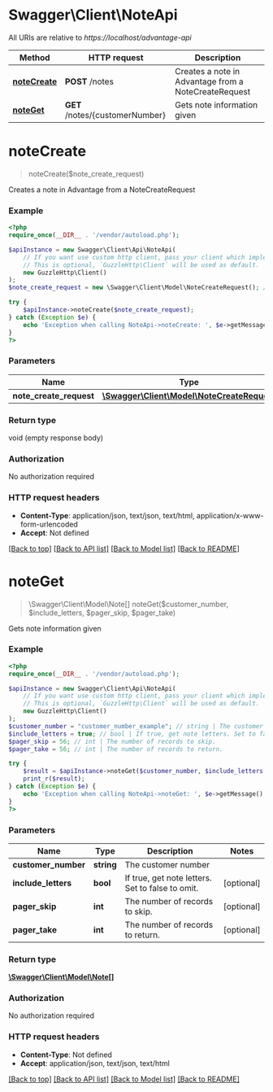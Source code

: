 # Swagger\Client\NoteApi

All URIs are relative to *https://localhost/advantage-api*

Method | HTTP request | Description
------------- | ------------- | -------------
[**noteCreate**](NoteApi.md#noteCreate) | **POST** /notes | Creates a note in Advantage from a NoteCreateRequest
[**noteGet**](NoteApi.md#noteGet) | **GET** /notes/{customerNumber} | Gets note information given


# **noteCreate**
> noteCreate($note_create_request)

Creates a note in Advantage from a NoteCreateRequest

### Example
```php
<?php
require_once(__DIR__ . '/vendor/autoload.php');

$apiInstance = new Swagger\Client\Api\NoteApi(
    // If you want use custom http client, pass your client which implements `GuzzleHttp\ClientInterface`.
    // This is optional, `GuzzleHttp\Client` will be used as default.
    new GuzzleHttp\Client()
);
$note_create_request = new \Swagger\Client\Model\NoteCreateRequest(); // \Swagger\Client\Model\NoteCreateRequest | 

try {
    $apiInstance->noteCreate($note_create_request);
} catch (Exception $e) {
    echo 'Exception when calling NoteApi->noteCreate: ', $e->getMessage(), PHP_EOL;
}
?>
```

### Parameters

Name | Type | Description  | Notes
------------- | ------------- | ------------- | -------------
 **note_create_request** | [**\Swagger\Client\Model\NoteCreateRequest**](../Model/NoteCreateRequest.md)|  |

### Return type

void (empty response body)

### Authorization

No authorization required

### HTTP request headers

 - **Content-Type**: application/json, text/json, text/html, application/x-www-form-urlencoded
 - **Accept**: Not defined

[[Back to top]](#) [[Back to API list]](../../README.md#documentation-for-api-endpoints) [[Back to Model list]](../../README.md#documentation-for-models) [[Back to README]](../../README.md)

# **noteGet**
> \Swagger\Client\Model\Note[] noteGet($customer_number, $include_letters, $pager_skip, $pager_take)

Gets note information given

### Example
```php
<?php
require_once(__DIR__ . '/vendor/autoload.php');

$apiInstance = new Swagger\Client\Api\NoteApi(
    // If you want use custom http client, pass your client which implements `GuzzleHttp\ClientInterface`.
    // This is optional, `GuzzleHttp\Client` will be used as default.
    new GuzzleHttp\Client()
);
$customer_number = "customer_number_example"; // string | The customer number
$include_letters = true; // bool | If true, get note letters. Set to false to omit.
$pager_skip = 56; // int | The number of records to skip.
$pager_take = 56; // int | The number of records to return.

try {
    $result = $apiInstance->noteGet($customer_number, $include_letters, $pager_skip, $pager_take);
    print_r($result);
} catch (Exception $e) {
    echo 'Exception when calling NoteApi->noteGet: ', $e->getMessage(), PHP_EOL;
}
?>
```

### Parameters

Name | Type | Description  | Notes
------------- | ------------- | ------------- | -------------
 **customer_number** | **string**| The customer number |
 **include_letters** | **bool**| If true, get note letters. Set to false to omit. | [optional]
 **pager_skip** | **int**| The number of records to skip. | [optional]
 **pager_take** | **int**| The number of records to return. | [optional]

### Return type

[**\Swagger\Client\Model\Note[]**](../Model/Note.md)

### Authorization

No authorization required

### HTTP request headers

 - **Content-Type**: Not defined
 - **Accept**: application/json, text/json, text/html

[[Back to top]](#) [[Back to API list]](../../README.md#documentation-for-api-endpoints) [[Back to Model list]](../../README.md#documentation-for-models) [[Back to README]](../../README.md)

